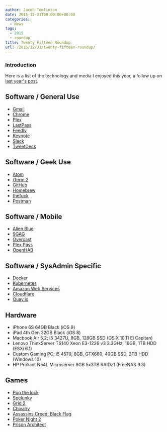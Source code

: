 ```yaml
---
author: Jacob Tomlinson
date: 2015-12-31T00:00:00+00:00
categories:
  - News
tags:
  - 2015
  - roundup
title: Twenty Fifteen Roundup
url: /2015/12/31/twenty-fifteen-roundup/
---
```



### Introduction

Here is a list of the technology and media I enjoyed this year, a follow up on [last year's post][last-year].

## Software / General Use

 * [Gmail](https://mail.google.com/)
 * [Chrome](https://www.google.com/chrome/)
 * [Plex](https://plex.tv/)
 * [LastPass](https://lastpass.com/)
 * [Feedly](http://feedly.com/)
 * [Keynote](https://www.apple.com/uk/mac/keynote/)
 * [Slack](https://slack.com/)
 * [TweetDeck](https://tweetdeck.twitter.com/)

## Software / Geek Use

 * [Atom](https://atom.io/)
 * [iTerm 2](http://iterm2.com/)
 * [GitHub](https://github.com/)
 * [Homebrew](http://brew.sh/)
 * [thefuck](https://github.com/nvbn/thefuck)
 * [Postman](https://www.getpostman.com/)

## Software / Mobile

 * [Alien Blue](http://www.alienblue.org/)
 * [9GAG](http://9gag.com/)
 * [Overcast](https://overcast.fm/)
 * [Plex Pass](https://plex.tv/subscription/about)
 * [OpenHAB](http://www.openhab.org/)

## Software / SysAdmin Specific

 * [Docker](https://www.docker.com/)
 * [Kubernetes](http://kubernetes.io/)
 * [Amazon Web Services](https://aws.amazon.com/)
 * [Cloudflare](https://www.cloudflare.com/)
 * [Quay.io](https://quay.io/)

## Hardware

 * iPhone 6S 64GB Black (iOS 9)
 * iPad 4th Gen 32GB Black (iOS 8)
 * Macbook Air 5,2; i5 3427U, 8GB, 128GB SSD (OS X 10.11 El Capitan)
 * Lenovo ThinkServer TS140 Xeon E3-1226 v3 3.3GHz, 16GB, 1TB HDD (ESXi 6.1)
 * Custom Gaming PC; i5 4570, 8GB, GTX660, 40GB SSD, 2TB HDD (Windows 10)
 * HP Proliant N54L Microserver 8GB 5x3TB RAIDz1 (FreeNAS 9.3)

## Games

 * [Pop the lock](https://itunes.apple.com/gb/app/pop-the-lock/id979100082)
 * [Spelunky](http://www.spelunkyworld.com/)
 * [Grid 2](http://www.gridgame.com/grid2)
 * [Chivalry](http://www.tornbanner.com/chivalry)
 * [Assassins Creed: Black Flag](http://assassinscreed.ubi.com/en-gb/games/assassins-creed-black-flag.aspx)
 * [Poker Night 2](https://en.wikipedia.org/wiki/Poker_Night_2)
 * [Prison Architect](https://www.introversion.co.uk/prisonarchitect/)

[last-year]: https://www.jacobtomlinson.co.uk/2014/12/31/twenty-fourteen-roundup/
